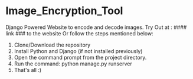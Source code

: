 # Image_Encryption_Tool
Django Powered Website to encode and decode images.
Try Out at : #### link ### to the website
Or follow the steps mentioned below:
1) Clone/Download the repository 
2) Install Python and Django (if not installed previously)
3) Open the command prompt from the project directory.
4) Run the command: python manage.py runserver
5) That's all :)


